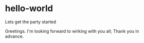 # hello-world
Lets get the party started

Greetings. I'm looking forward to wirking with you all; Thank you in advance.
